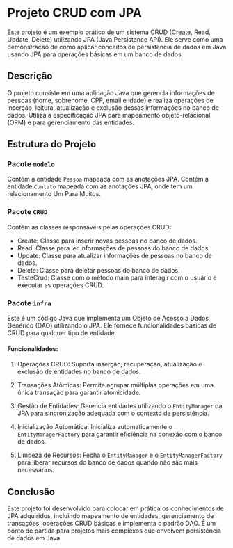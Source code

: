 # Projeto CRUD com JPA

Este projeto é um exemplo prático de um sistema CRUD (Create, Read, Update, Delete) utilizando JPA (Java Persistence API). Ele serve como uma demonstração de como aplicar conceitos de persistência de dados em Java usando JPA para operações básicas em um banco de dados.

## Descrição

O projeto consiste em uma aplicação Java que gerencia informações de pessoas (nome, sobrenome, CPF, email e idade) e realiza operações de inserção, leitura, atualização e exclusão dessas informações no banco de dados. Utiliza a especificação JPA para mapeamento objeto-relacional (ORM) e para gerenciamento das entidades.

## Estrutura do Projeto

### Pacote `modelo`

Contém a entidade `Pessoa` mapeada com as anotações JPA.
Contém a entidade `Contato` mapeada com as anotações JPA, onde tem um relacionamento Um Para Muitos.

### Pacote `CRUD`

Contém as classes responsáveis pelas operações CRUD:

* Create: Classe para inserir novas pessoas no banco de dados.
* Read: Classe para ler informações de pessoas do banco de dados.
* Update: Classe para atualizar informações de pessoas no banco de dados.
* Delete: Classe para deletar pessoas do banco de dados.
* TesteCrud: Classe com o método main para interagir com o usuário e executar as operações CRUD.

### Pacote `infra`

Este é um código Java que implementa um Objeto de Acesso a Dados Genérico (DAO) utilizando o JPA. Ele fornece funcionalidades básicas de CRUD para qualquer tipo de entidade.

#### Funcionalidades:

1. Operações CRUD: Suporta inserção, recuperação, atualização e exclusão de entidades no banco de dados.

2. Transações Atômicas: Permite agrupar múltiplas operações em uma única transação para garantir atomicidade.

3. Gestão de Entidades: Gerencia entidades utilizando o `EntityManager` da JPA para sincronização adequada com o contexto de persistência.

4. Inicialização Automática: Inicializa automaticamente o `EntityManagerFactory` para garantir eficiência na conexão com o banco de dados.

5. Limpeza de Recursos: Fecha o `EntityManager` e o `EntityManagerFactory` para liberar recursos do banco de dados quando não são mais necessários.

## Conclusão

Este projeto foi desenvolvido para colocar em prática os conhecimentos de JPA adquiridos, incluindo mapeamento de entidades, gerenciamento de transações, operações CRUD básicas e implementa o padrão DAO. É um ponto de partida para projetos mais complexos que envolvem persistência de dados em Java.
